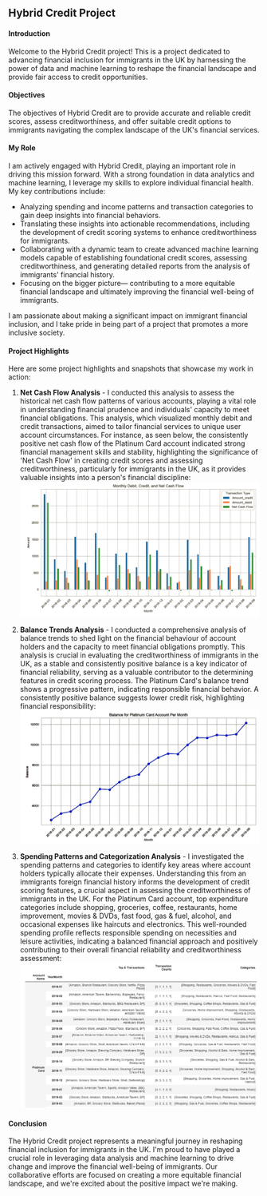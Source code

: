 ## Hybrid Credit Project

#### Introduction
Welcome to the Hybrid Credit project! This is a project dedicated to advancing financial inclusion for immigrants in the UK by harnessing the power of data and machine learning to reshape the financial landscape and provide fair access to credit opportunities.

#### Objectives

The objectives of Hybrid Credit are to provide accurate and reliable credit scores, assess creditworthiness, and offer suitable credit options to immigrants navigating the complex landscape of the UK's financial services.

#### My Role

I am actively engaged with Hybrid Credit, playing an important role in driving this mission forward. With a strong foundation in data analytics and machine learning, I leverage my skills to explore individual financial health. My key contributions include:

- Analyzing spending and income patterns and transaction categories to gain deep insights into financial behaviors.
- Translating these insights into actionable recommendations, including the development of credit scoring systems to enhance creditworthiness for immigrants.
- Collaborating with a dynamic team to create advanced machine learning models capable of establishing foundational credit scores, assessing creditworthiness, and generating detailed reports from the analysis of immigrants' financial history.
- Focusing on the bigger picture— contributing to a more equitable financial landscape and ultimately improving the financial well-being of immigrants.

I am passionate about making a significant impact on immigrant financial inclusion, and I take pride in being part of a project that promotes a more inclusive society.

#### Project Highlights

Here are some project highlights and snapshots that showcase my work in action:

1. **Net Cash Flow Analysis** - I conducted this analysis to assess the historical net cash flow patterns of various accounts, playing a vital role in understanding financial prudence and individuals' capacity to meet financial obligations. This analysis, which visualized monthly debit and credit transactions, aimed to tailor financial services to unique user account circumstances. For instance, as seen below, the consistently positive net cash flow of the Platinum Card account indicated strong financial management skills and stability, highlighting the significance of 'Net Cash Flow' in creating credit scores and assessing creditworthiness, particularly for immigrants in the UK, as it provides valuable insights into a person's financial discipline: ![Image 1](image/net_cash_flow.jpg)
   
2. **Balance Trends Analysis** - I conducted a comprehensive analysis of balance trends to shed light on the financial behaviour of account holders and the capacity to meet financial obligations promptly. This analysis is crucial in evaluating the creditworthiness of immigrants in the UK, as a stable and consistently positive balance is a key indicator of financial reliability, serving as a valuable contributor to the determining features in  credit scoring process. The Platinum Card's balance trend shows a progressive pattern, indicating responsible financial behavior. A consistently positive balance suggests lower credit risk, highlighting financial responsibility: ![Image 2](image/balance.jpg)
   
3. **Spending Patterns and Categorization Analysis** - I investigated the spending patterns and categories to identify key areas where account holders typically allocate their expenses. Understanding this from an immigrants foreign financial history informs the development of credit scoring features, a crucial aspect in assessing the creditworthiness of immigrants in the UK. For the Platinum Card account, top expenditure categories include shopping, groceries, coffee, restaurants, home improvement, movies & DVDs, fast food, gas & fuel, alcohol, and occasional expenses like haircuts and electronics. This well-rounded spending profile reflects responsible spending on necessities and leisure activities, indicating a balanced financial approach and positively contributing to their overall financial reliability and creditworthiness assessment: ![Image 3](image/spending.jpg)

#### Conclusion

The Hybrid Credit project represents a meaningful journey in reshaping financial inclusion for immigrants in the UK. I'm proud to have played a crucial role in leveraging data analysis and machine learning to drive change and improve the financial well-being of immigrants. Our collaborative efforts are focused on creating a more equitable financial landscape, and we're excited about the positive impact we're making. 
